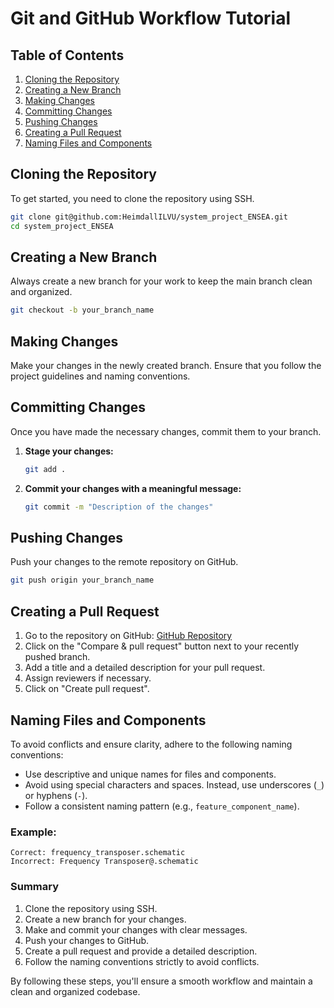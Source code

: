 # Git and GitHub Workflow Tutorial

## Table of Contents
1. [Cloning the Repository](#cloning-the-repository)
2. [Creating a New Branch](#creating-a-new-branch)
3. [Making Changes](#making-changes)
4. [Committing Changes](#committing-changes)
5. [Pushing Changes](#pushing-changes)
6. [Creating a Pull Request](#creating-a-pull-request)
7. [Naming Files and Components](#naming-files-and-components)

## Cloning the Repository
To get started, you need to clone the repository using SSH.

```bash
git clone git@github.com:HeimdallILVU/system_project_ENSEA.git
cd system_project_ENSEA
```

## Creating a New Branch
Always create a new branch for your work to keep the main branch clean and organized.

```bash
git checkout -b your_branch_name
```

## Making Changes
Make your changes in the newly created branch. Ensure that you follow the project guidelines and naming conventions.

## Committing Changes
Once you have made the necessary changes, commit them to your branch.

1. **Stage your changes:**

   ```bash
   git add .
   ```

2. **Commit your changes with a meaningful message:**

   ```bash
   git commit -m "Description of the changes"
   ```

## Pushing Changes
Push your changes to the remote repository on GitHub.

```bash
git push origin your_branch_name
```

## Creating a Pull Request
1. Go to the repository on GitHub: [GitHub Repository](https://github.com/HeimdallILVU/system_project_ENSEA)
2. Click on the "Compare & pull request" button next to your recently pushed branch.
3. Add a title and a detailed description for your pull request.
4. Assign reviewers if necessary.
5. Click on "Create pull request".

## Naming Files and Components
To avoid conflicts and ensure clarity, adhere to the following naming conventions:
- Use descriptive and unique names for files and components.
- Avoid using special characters and spaces. Instead, use underscores (`_`) or hyphens (`-`).
- Follow a consistent naming pattern (e.g., `feature_component_name`).

### Example:
```plaintext
Correct: frequency_transposer.schematic
Incorrect: Frequency Transposer@.schematic
```

### Summary
1. Clone the repository using SSH.
2. Create a new branch for your changes.
3. Make and commit your changes with clear messages.
4. Push your changes to GitHub.
5. Create a pull request and provide a detailed description.
6. Follow the naming conventions strictly to avoid conflicts.

By following these steps, you'll ensure a smooth workflow and maintain a clean and organized codebase.
```


